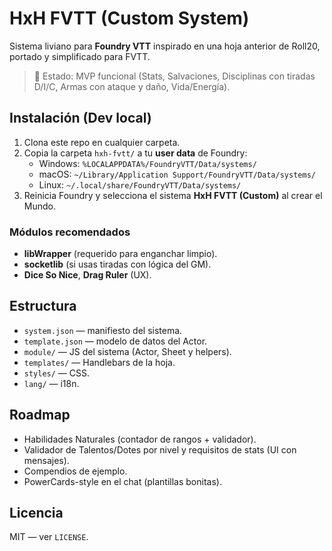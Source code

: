 # HxH FVTT (Custom System)

Sistema liviano para **Foundry VTT** inspirado en una hoja anterior de Roll20, portado y simplificado para FVTT.

> 🧪 Estado: MVP funcional (Stats, Salvaciones, Disciplinas con tiradas D/I/C, Armas con ataque y daño, Vida/Energía).

## Instalación (Dev local)

1. Clona este repo en cualquier carpeta.
2. Copia la carpeta `hxh-fvtt/` a tu **user data** de Foundry:
   - Windows: `%LOCALAPPDATA%/FoundryVTT/Data/systems/`
   - macOS: `~/Library/Application Support/FoundryVTT/Data/systems/`
   - Linux: `~/.local/share/FoundryVTT/Data/systems/`
3. Reinicia Foundry y selecciona el sistema **HxH FVTT (Custom)** al crear el Mundo.

### Módulos recomendados
- **libWrapper** (requerido para enganchar limpio).
- **socketlib** (si usas tiradas con lógica del GM).
- **Dice So Nice**, **Drag Ruler** (UX).

## Estructura
- `system.json` — manifiesto del sistema.
- `template.json` — modelo de datos del Actor.
- `module/` — JS del sistema (Actor, Sheet y helpers).
- `templates/` — Handlebars de la hoja.
- `styles/` — CSS.
- `lang/` — i18n.

## Roadmap
- Habilidades Naturales (contador de rangos + validador).
- Validador de Talentos/Dotes por nivel y requisitos de stats (UI con mensajes).
- Compendios de ejemplo.
- PowerCards-style en el chat (plantillas bonitas).

## Licencia
MIT — ver `LICENSE`.